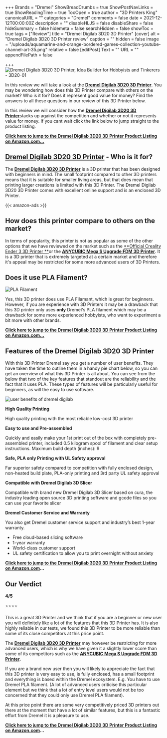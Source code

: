 +++
Brands = "Dremel"
ShowBreadCrumbs = true
ShowPostNavLinks = true
ShowReadingTime = true
TocOpen = true
author = "3D Printers King"
canonicalURL = ""
categories = "Dremel"
comments = false
date = 2021-12-12T00:00:00Z
description = ""
disableHLJS = false
disableShare = false
hideSummary = false
hidemeta = false
searchHidden = false
showToc = true
tags = ["Review"]
title = "Dremel Digilab 3D20 3D Printer"
[cover]
alt = "Dremel Digilab 3D20 3D Printer review"
caption = ""
hidden = false
image = "/uploads/aquamarine-and-orange-bordered-games-collection-youtube-channel-art-35.png"
relative = false
[editPost]
Text = ""
URL = ""
appendFilePath = false

+++
![Dremel Digilab 3D20 3D Printer, Idea Builder for Hobbyists and Tinkerers - 3D20-01](https://images-na.ssl-images-amazon.com/images/I/61sxgDeAd9L._AC_UL604_SR604,400_.jpg)

In this review we will take a look at the [**Dremel Digilab 3D20 3D Printer**](https://www.amazon.com/gp/product/B00NA00MWS/ref=as_li_tl?ie=UTF8&tag=3dprintersking-20&camp=1789&creative=9325&linkCode=as2&creativeASIN=B00NA00MWS&linkId=96c6a78982130c28533d6dc86a440b47).  You may be wondering how does this 3D Printer compare with others on the market? Who is it for? Does it represent good value for money?  Find the answers to all these questions in our review of this 3D Printer below.

In this review we will consider how the [**Dremel Digilab 3D20 3D Printer**](https://www.amazon.com/gp/product/B00NA00MWS/ref=as_li_tl?ie=UTF8&tag=3dprintersking-20&camp=1789&creative=9325&linkCode=as2&creativeASIN=B00NA00MWS&linkId=96c6a78982130c28533d6dc86a440b47)stacks up against the competition and whether or not it represents value for money.  If you cant wait click the link below to jump straight to the product listing.

[**Click here to jump to the Dremel Digilab 3D20 3D Printer Product Listing on Amazon.com…**](https://www.amazon.com/gp/product/B00NA00MWS/ref=as_li_tl?ie=UTF8&tag=3dprintersking-20&camp=1789&creative=9325&linkCode=as2&creativeASIN=B00NA00MWS&linkId=96c6a78982130c28533d6dc86a440b47)

## [**Dremel Digilab 3D20 3D Printer**](https://www.amazon.com/gp/product/B00NA00MWS/ref=as_li_tl?ie=UTF8&tag=3dprintersking-20&camp=1789&creative=9325&linkCode=as2&creativeASIN=B00NA00MWS&linkId=96c6a78982130c28533d6dc86a440b47) **- Who is it for?**

The [**Dremel Digilab 3D20 3D Printer**](https://www.amazon.com/gp/product/B00NA00MWS/ref=as_li_tl?ie=UTF8&tag=3dprintersking-20&camp=1789&creative=9325&linkCode=as2&creativeASIN=B00NA00MWS&linkId=96c6a78982130c28533d6dc86a440b47) is a 3D printer that has been designed with beginners in mind.  The small footprint compared to other 3D printers means that it is suitable for smaller living areas, but that does mean that printing larger creations is limited with this 3D Printer.  The Dremel Digilab 3D20 3D Printer comes with excellent online support and is an enclosed 3D Printer.

{{< amazon-ads >}}

## How does this printer compare to others on the market?

In terms of popularity, this printer is not as popular as some of the other options that we have reviewed on the market such as the [**Official Creality Ender 3 3D Printer **](/posts/official-creality-ender-3-3d-printer/)or the [**ANYCUBIC Mega S Upgrade FDM 3D Printer**](posts/anycubic-mega-s-upgrade-fdm-3d-printer/).  It is a 3D printer that is extremely targeted at a certain market and therefore it's appeal may be restricted for some more advanced users of 3D Printers.

## Does it use PLA Filament?

![PLA Filament](https://m.media-amazon.com/images/S/aplus-media/vc/2b0805ad-b8db-44d1-af61-74e0f87a2e7f._SL220__.jpg "PLA Filament")

Yes, this 3D printer does use PLA Filamant, which is great for beginners.  However, if you are experience with 3D Printers it may be a drawback that this 3D printer only uses **only** Dremel's PLA filament which may be a drawback for some more experienced hobbyists, who want to experiment a bit more with other brands.

[**Click here to jump to the Dremel Digilab 3D20 3D Printer Product Listing on Amazon.com…**](https://www.amazon.com/gp/product/B00NA00MWS/ref=as_li_tl?ie=UTF8&tag=3dprintersking-20&camp=1789&creative=9325&linkCode=as2&creativeASIN=B00NA00MWS&linkId=96c6a78982130c28533d6dc86a440b47)

## **Features of the Dremel Digilab 3D20 3D Printer**

With this 3D Printer Dremel say you get a number of user benefits.  They have taken the time to outline them in a handy pie chart below, so you can get an overview of what this 3D Printer is all about.  You can see from the below that two of the key features that standout are the reliability and the fact that it uses PLA.  These types of features will be particularly useful for beginners, as will the easy to use software.

![user benefits of dremel digilab](https://m.media-amazon.com/images/S/aplus-media/vc/bbd54842-32c5-4ae0-9fb9-627002513c99._SR285,285_.jpg "user benefits of dremel digilab")

**High Quality Printing**

High quality printing with the most reliable low-cost 3D printer

**Easy to use and Pre-assembled**

Quickly and easily make your 1st print out of the box with completely pre-assembled printer, included 0.5 kilogram spool of filament and clear setup instructions. Maximum build depth (inches): 9

**Safe, PLA only Printing with UL Safety approval**

Far superior safety compared to competition with fully enclosed design, non-heated build plate, PLA-only printing and 3rd party UL safety approval

**Compatible with Dremel Digilab 3D Slicer**

Compatible with brand new Dremel Digilab 3D Slicer based on cura, the industry leading open source 3D printing software and gcode files so you can use your favorite slicer

**Dremel Customer Service and Warranty**

You also get Dremel customer service support and industry’s best 1-year warranty.

* Free cloud-based slicing software
* 1-year warranty
* World-class customer support
* UL safety certification to allow you to print overnight without anxiety

[**Click here to jump to the Dremel Digilab 3D20 3D Printer Product Listing on Amazon.com**](https://www.amazon.com/gp/product/B00NA00MWS/ref=as_li_tl?ie=UTF8&tag=3dprintersking-20&camp=1789&creative=9325&linkCode=as2&creativeASIN=B00NA00MWS&linkId=96c6a78982130c28533d6dc86a440b47)**…**

## Our Verdict

**4/5**

⭐⭐⭐⭐

This is a great 3D Printer and we think that if you are a beginner or new user you will definitely like a lot of the features that this 3D Printer has.  It is also highly reliable in our tests, we found this 3D Printer to be more reliable than some of its close competitors at this price point.

The [**Dremel Digilab 3D20 3D Printer**](#)  may however be restricting for more advanced users, which is why we have given it a slightly lower score than some of its competitors such as the [**ANYCUBIC Mega S Upgrade FDM 3D Printer**](posts/anycubic-mega-s-upgrade-fdm-3d-printer/)**.**

If you are a brand new user then you will likely to appreciate the fact that this 3D printer is very easy to use, is fully enclosed, has a small footprint and everything is based within the Dremel ecosystem. E.g. You have to use Dremel PLA filament. (A lot of advanced users criticise this particular element but we think that a lot of entry level users would not be too concerned that they could only use Dremel PLA filament).

At this price point there are some very competitively priced 3D printers out there at the moment that have a lot of similar features, but this is a fantastic effort from Dremel it is a pleasure to use.

[**Click here to jump to the Dremel Digilab 3D20 3D Printer Product Listing on Amazon.com**](#)**…**

## 